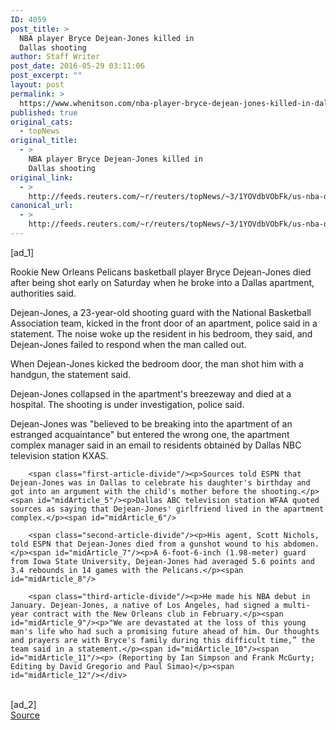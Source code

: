 ```yaml
---
ID: 4059
post_title: >
  NBA player Bryce Dejean-Jones killed in
  Dallas shooting
author: Staff Writer
post_date: 2016-05-29 03:11:06
post_excerpt: ""
layout: post
permalink: >
  https://www.whenitson.com/nba-player-bryce-dejean-jones-killed-in-dallas-shooting/
published: true
original_cats:
  - topNews
original_title:
  - >
    NBA player Bryce Dejean-Jones killed in
    Dallas shooting
original_link:
  - >
    http://feeds.reuters.com/~r/reuters/topNews/~3/1YOVdbVObFk/us-nba-dejean-idUSKCN0YJ0PH
canonical_url:
  - >
    http://feeds.reuters.com/~r/reuters/topNews/~3/1YOVdbVObFk/us-nba-dejean-idUSKCN0YJ0PH
---
```

 [ad_1]
<br><div id="articleText">
<span id="midArticle_start"/>

<span class="focusParagraph" readability="4"><p><span class="articleLocatio&lt;/span&gt;n">Rookie New Orleans Pelicans basketball player Bryce Dejean-Jones died after being shot early on Saturday when he broke into a Dallas apartment, authorities said.</span></p></span><span id="midArticle_0"/><p>Dejean-Jones, a 23-year-old shooting guard with the National Basketball Association team, kicked in the front door of an apartment, police said in a statement. The noise woke up the resident in his bedroom, they said, and Dejean-Jones failed to respond when the man called out.</p><span id="midArticle_1"/><p>When Dejean-Jones kicked the bedroom door, the man shot him with a handgun, the statement said.</p><span id="midArticle_2"/><p>Dejean-Jones collapsed in the apartment's breezeway and died at a hospital. The shooting is under investigation, police said.</p><span id="midArticle_3"/><p>Dejean-Jones was "believed to be breaking into the apartment of an estranged acquaintance" but entered the wrong one, the apartment complex manager said in an email to residents  obtained by Dallas NBC television station KXAS.</p><span id="midArticle_4"/>
        
        <span class="first-article-divide"/><p>Sources told ESPN that Dejean-Jones was in Dallas to celebrate his daughter's birthday and got into an argument with the child's mother before the shooting.</p><span id="midArticle_5"/><p>Dallas ABC television station WFAA quoted sources as saying that Dejean-Jones' girlfriend lived in the apartment complex.</p><span id="midArticle_6"/>
        
        <span class="second-article-divide"/><p>His agent, Scott Nichols, told ESPN that Dejean-Jones died from a gunshot wound to his abdomen.</p><span id="midArticle_7"/><p>A 6-foot-6-inch (1.98-meter) guard from Iowa State University, Dejean-Jones had averaged 5.6 points and 3.4 rebounds in 14 games with the Pelicans.</p><span id="midArticle_8"/>
        
        <span class="third-article-divide"/><p>He made his NBA debut in January. Dejean-Jones, a native of Los Angeles, had signed a multi-year contract with the New Orleans club in February.</p><span id="midArticle_9"/><p>"We are devastated at the loss of this young man's life who had such a promising future ahead of him. Our thoughts and prayers are with Bryce's family during this difficult time,” the team said in a statement.</p><span id="midArticle_10"/><span id="midArticle_11"/><p> (Reporting by Ian Simpson and Frank McGurty; Editing by David Gregorio and Paul Simao)</p><span id="midArticle_12"/></div>
<br>[ad_2]
<br><a href="http://feeds.reuters.com/~r/reuters/topNews/~3/1YOVdbVObFk/us-nba-dejean-idUSKCN0YJ0PH">Source </a>